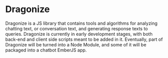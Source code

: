 # Dragonize

Dragonize is a JS library that contains tools and algorithms for analyzing chatting text, or conversation text, and generating response texts to queries.
Dragonize is currently in early development stages, with both back-end and client side scripts meant to be added in it. Eventually, part of Dragonize will be turned into a Node Module, and some
of it will be packaged into a chatbot EmberJS app.
